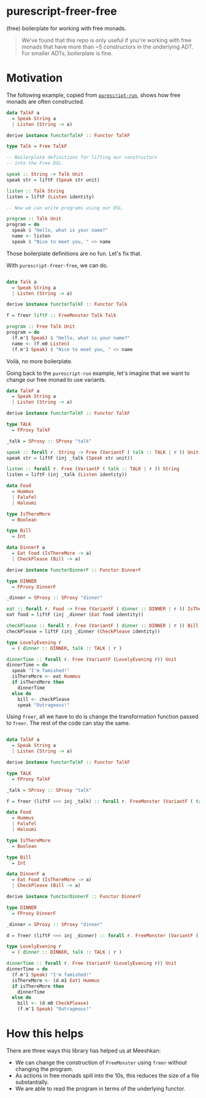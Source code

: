 # purescript-freer-free

(free) boilerplate for working with free monads.

> We've found that this repo is only useful if you're working with free monads that have more than ~5 constructors in the underlying ADT. For smaller ADTs, boilerplate is fine.

# Motivation

The following example, copied from [`purescript-run`](https://github.com/natefaubion/purescript-run), shows how free monads are often constructed.

```purescript
data TalkF a
  = Speak String a
  | Listen (String -> a)

derive instance functorTalkF :: Functor TalkF

type Talk = Free TalkF

-- Boilerplate definitions for lifting our constructors
-- into the Free DSL.

speak :: String -> Talk Unit
speak str = liftF (Speak str unit)

listen :: Talk String
listen = liftF (Listen identity)

-- Now we can write programs using our DSL.

program :: Talk Unit
program = do
  speak $ "Hello, what is your name?"
  name <- listen
  speak $ "Nice to meet you, " <> name
```

Those boilerplate definitions are no fun. Let's fix that.

With `purescript-freer-free`, we can do.

```purescript

data Talk a
  = Speak String a
  | Listen (String -> a)

derive instance functorTalkF :: Functor Talk

f = freer liftF :: FreeMonster Talk Talk

program :: Free Talk Unit
program = do
  (f.m'1 Speak) $ "Hello, what is your name?"
  name <- (f.m0 Listen)
  (f.m'1 Speak) $ "Nice to meet you, " <> name
```

Voilà, no more boilerplate.

Going back to the `purescript-run` example, let's imagine that we want to change our free monad to use variants.

```purescript
data TalkF a
  = Speak String a
  | Listen (String -> a)

derive instance functorTalkF :: Functor TalkF

type TALK
  = FProxy TalkF

_talk = SProxy :: SProxy "talk"

speak :: forall r. String -> Free (VariantF ( talk :: TALK | r )) Unit
speak str = liftF (inj _talk (Speak str unit))

listen :: forall r. Free (VariantF ( talk :: TALK | r )) String
listen = liftF (inj _talk (Listen identity))

data Food
  = Hummus
  | Falafel
  | Haloumi

type IsThereMore
  = Boolean

type Bill
  = Int

data DinnerF a
  = Eat Food (IsThereMore -> a)
  | CheckPlease (Bill -> a)

derive instance functorDinnerF :: Functor DinnerF

type DINNER
  = FProxy DinnerF

_dinner = SProxy :: SProxy "dinner"

eat :: forall r. Food -> Free (VariantF ( dinner :: DINNER | r )) IsThereMore
eat food = liftF (inj _dinner (Eat food identity))

checkPlease :: forall r. Free (VariantF ( dinner :: DINNER | r )) Bill
checkPlease = liftF (inj _dinner (CheckPlease identity))

type LovelyEvening r
  = ( dinner :: DINNER, talk :: TALK | r )

dinnerTime :: forall r. Free (VariantF (LovelyEvening r)) Unit
dinnerTime = do
  speak "I'm famished!"
  isThereMore <- eat Hummus
  if isThereMore then
    dinnerTime
  else do
    bill <- checkPlease
    speak "Outrageous!"
```

Using `freer`, all we have to do is change the transformation function passed to `freer`. The rest of the code can stay the same.

```purescript

data TalkF a
  = Speak String a
  | Listen (String -> a)

derive instance functorTalkF :: Functor TalkF

type TALK
  = FProxy TalkF

_talk = SProxy :: SProxy "talk"

f = freer (liftF <<< inj _talk) :: forall r. FreeMonster (VariantF ( talk :: TALK | r )) TalkF

data Food
  = Hummus
  | Falafel
  | Haloumi

type IsThereMore
  = Boolean

type Bill
  = Int

data DinnerF a
  = Eat Food (IsThereMore -> a)
  | CheckPlease (Bill -> a)

derive instance functorDinnerF :: Functor DinnerF

type DINNER
  = FProxy DinnerF

_dinner = SProxy :: SProxy "dinner"

d = freer (liftF <<< inj _dinner) :: forall r. FreeMonster (VariantF ( dinner :: DINNER | r )) DinnerF

type LovelyEvening r
  = ( dinner :: DINNER, talk :: TALK | r )

dinnerTime :: forall r. Free (VariantF (LovelyEvening r)) Unit
dinnerTime = do
  (f.m'1 Speak) "I'm famished!"
  isThereMore <- (d.m1 Eat) Hummus
  if isThereMore then
    dinnerTime
  else do
    bill <- (d.m0 CheckPlease)
    (f.m'1 Speak) "Outrageous!"
```

# How this helps

There are three ways this library has helped us at Meeshkan:

- We can change the construction of `FreeMonster` using `freer` without changing the program.
- As actions in free monads spill into the 10s, this reduces the size of a file substantially.
- We are able to read the program in terms of the underlying functor.
